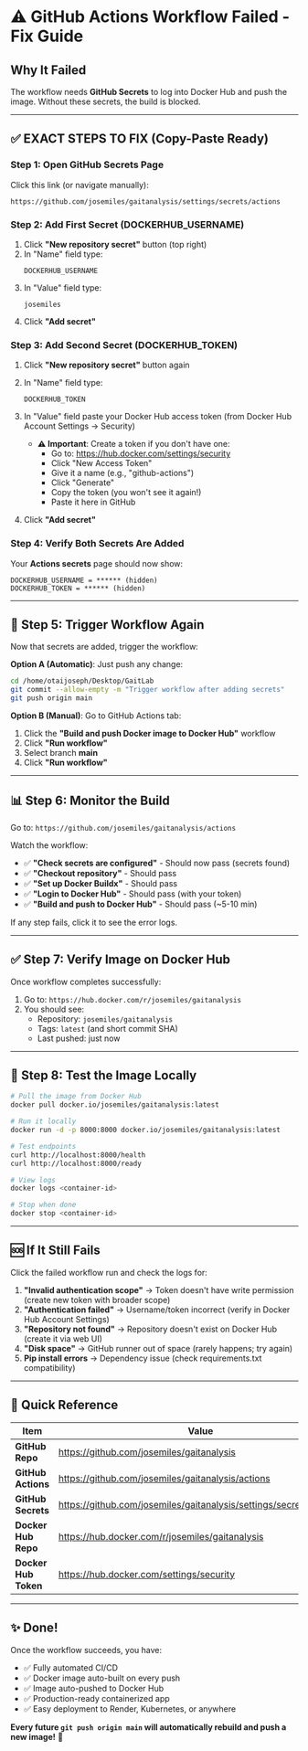 # ⚠️ GitHub Actions Workflow Failed - Fix Guide

## Why It Failed

The workflow needs **GitHub Secrets** to log into Docker Hub and push the image. Without these secrets, the build is blocked.

---

## ✅ **EXACT STEPS TO FIX (Copy-Paste Ready)**

### **Step 1: Open GitHub Secrets Page**

Click this link (or navigate manually):
```
https://github.com/josemiles/gaitanalysis/settings/secrets/actions
```

### **Step 2: Add First Secret (DOCKERHUB_USERNAME)**

1. Click **"New repository secret"** button (top right)
2. In "Name" field type:
   ```
   DOCKERHUB_USERNAME
   ```
3. In "Value" field type:
   ```
   josemiles
   ```
4. Click **"Add secret"**

### **Step 3: Add Second Secret (DOCKERHUB_TOKEN)**

1. Click **"New repository secret"** button again
2. In "Name" field type:
   ```
   DOCKERHUB_TOKEN
   ```
3. In "Value" field paste your Docker Hub access token (from Docker Hub Account Settings → Security)
   - **⚠️ Important**: Create a token if you don't have one:
     - Go to: https://hub.docker.com/settings/security
     - Click "New Access Token"
     - Give it a name (e.g., "github-actions")
     - Click "Generate"
     - Copy the token (you won't see it again!)
     - Paste it here in GitHub

4. Click **"Add secret"**

### **Step 4: Verify Both Secrets Are Added**

Your **Actions secrets** page should now show:
```
DOCKERHUB_USERNAME = ****** (hidden)
DOCKERHUB_TOKEN = ****** (hidden)
```

---

## 🚀 **Step 5: Trigger Workflow Again**

Now that secrets are added, trigger the workflow:

**Option A (Automatic)**: Just push any change:
```bash
cd /home/otaijoseph/Desktop/GaitLab
git commit --allow-empty -m "Trigger workflow after adding secrets"
git push origin main
```

**Option B (Manual)**: Go to GitHub Actions tab:
1. Click the **"Build and push Docker image to Docker Hub"** workflow
2. Click **"Run workflow"**
3. Select branch **main**
4. Click **"Run workflow"**

---

## 📊 **Step 6: Monitor the Build**

Go to: `https://github.com/josemiles/gaitanalysis/actions`

Watch the workflow:
- ✅ **"Check secrets are configured"** - Should now pass (secrets found)
- ✅ **"Checkout repository"** - Should pass
- ✅ **"Set up Docker Buildx"** - Should pass
- ✅ **"Login to Docker Hub"** - Should pass (with your token)
- ✅ **"Build and push to Docker Hub"** - Should pass (~5-10 min)

If any step fails, click it to see the error logs.

---

## ✅ **Step 7: Verify Image on Docker Hub**

Once workflow completes successfully:

1. Go to: `https://hub.docker.com/r/josemiles/gaitanalysis`
2. You should see:
   - Repository: `josemiles/gaitanalysis`
   - Tags: `latest` (and short commit SHA)
   - Last pushed: just now

---

## 🧪 **Step 8: Test the Image Locally**

```bash
# Pull the image from Docker Hub
docker pull docker.io/josemiles/gaitanalysis:latest

# Run it locally
docker run -d -p 8000:8000 docker.io/josemiles/gaitanalysis:latest

# Test endpoints
curl http://localhost:8000/health
curl http://localhost:8000/ready

# View logs
docker logs <container-id>

# Stop when done
docker stop <container-id>
```

---

## 🆘 **If It Still Fails**

Click the failed workflow run and check the logs for:

1. **"Invalid authentication scope"** → Token doesn't have write permission (create new token with broader scope)
2. **"Authentication failed"** → Username/token incorrect (verify in Docker Hub Account Settings)
3. **"Repository not found"** → Repository doesn't exist on Docker Hub (create it via web UI)
4. **"Disk space"** → GitHub runner out of space (rarely happens; try again)
5. **Pip install errors** → Dependency issue (check requirements.txt compatibility)

---

## 📝 **Quick Reference**

| Item | Value |
|------|-------|
| **GitHub Repo** | https://github.com/josemiles/gaitanalysis |
| **GitHub Actions** | https://github.com/josemiles/gaitanalysis/actions |
| **GitHub Secrets** | https://github.com/josemiles/gaitanalysis/settings/secrets/actions |
| **Docker Hub Repo** | https://hub.docker.com/r/josemiles/gaitanalysis |
| **Docker Hub Token** | https://hub.docker.com/settings/security |

---

## ✨ Done!

Once the workflow succeeds, you have:
- ✅ Fully automated CI/CD
- ✅ Docker image auto-built on every push
- ✅ Image auto-pushed to Docker Hub
- ✅ Production-ready containerized app
- ✅ Easy deployment to Render, Kubernetes, or anywhere

**Every future `git push origin main` will automatically rebuild and push a new image!** 🚀
